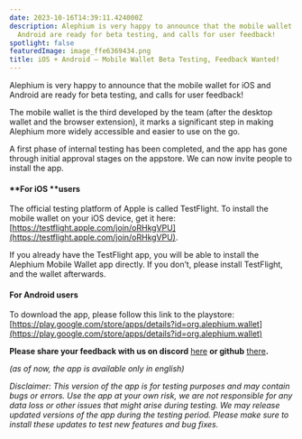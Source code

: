 ```yaml
---
date: 2023-10-16T14:39:11.424000Z
description: Alephium is very happy to announce that the mobile wallet for iOS and
  Android are ready for beta testing, and calls for user feedback!
spotlight: false
featuredImage: image_ffe6369434.png
title: iOS + Android — Mobile Wallet Beta Testing, Feedback Wanted!
---
```


Alephium is very happy to announce that the mobile wallet for iOS and Android are ready for beta testing, and calls for user feedback!

The mobile wallet is the third developed by the team (after the desktop wallet and the browser extension), it marks a significant step in making Alephium more widely accessible and easier to use on the go.

A first phase of internal testing has been completed, and the app has gone through initial approval stages on the appstore. We can now invite people to install the app.

#### **For iOS **users

The official testing platform of Apple is called TestFlight. To install the mobile wallet on your iOS device, get it here: [https://testflight.apple.com/join/oRHkgVPU](https://testflight.apple.com/join/oRHkgVPU).

If you already have the TestFlight app, you will be able to install the Alephium Mobile Wallet app directly. If you don’t, please install TestFlight, and the wallet afterwards.

#### **For Android users**

To download the app, please follow this link to the playstore: [https://play.google.com/store/apps/details?id=org.alephium.wallet](https://play.google.com/store/apps/details?id=org.alephium.wallet)

**Please share your feedback with us on discord** [here](https://discord.com/channels/747741246667227157/878206973781368842) **or github** [there](https://github.com/alephium/mobile-wallet)**.**

_(as of now, the app is available only in english)_

_Disclaimer: This version of the app is for testing purposes and may contain bugs or errors. Use the app at your own risk, we are not responsible for any data loss or other issues that might arise during testing. We may release updated versions of the app during the testing period. Please make sure to install these updates to test new features and bug fixes._

